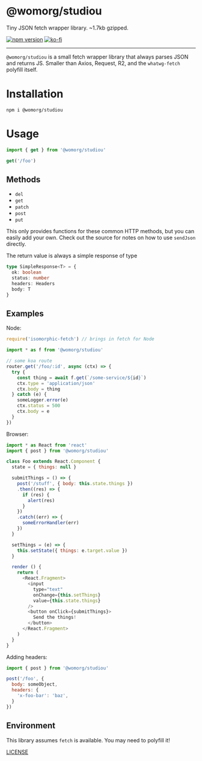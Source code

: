 # @womorg/studiou

Tiny JSON fetch wrapper library. ~1.7kb gzipped.

[![npm version](https://img.shields.io/npm/v/@womorg/studiou.svg)](https://npm.im/@womorg/studiou) [![ko-fi](https://img.shields.io/badge/donate-KoFi-yellow.svg)](https://ko-fi.com/zacanger)

----

`@womorg/studiou` is a small fetch wrapper library that always parses JSON and returns
JS. Smaller than Axios, Request, R2, and the `whatwg-fetch` polyfill itself.

# Installation

`npm i @womorg/studiou`

# Usage

```javascript
import { get } from '@womorg/studiou'

get('/foo')
```

## Methods

* `del`
* `get`
* `patch`
* `post`
* `put`

This only provides functions for these common HTTP methods, but you can easily add
your own. Check out the source for notes on how to use `sendJson` directly.

The return value is always a simple response of type

```typescript
type SimpleResponse<T> = {
  ok: boolean
  status: number
  headers: Headers
  body: T
}
```

## Examples

Node:

```javascript
require('isomorphic-fetch') // brings in fetch for Node

import * as f from '@womorg/studiou'

// some koa route
router.get('/foo/:id', async (ctx) => {
  try {
    const thing = await f.get(`/some-service/${id}`)
    ctx.type = 'application/json'
    ctx.body = thing
  } catch (e) {
    someLogger.error(e)
    ctx.status = 500
    ctx.body = e
  }
})
```

Browser:

```javascript
import * as React from 'react'
import { post } from '@womorg/studiou'

class Foo extends React.Component {
  state = { things: null }

  submitThings = () => {
    post('/stuff', { body: this.state.things })
    .then((res) => {
      if (res) {
        alert(res)
      }
    })
    .catch((err) => {
      someErrorHandler(err)
    })
  }

  setThings = (e) => {
    this.setState({ things: e.target.value })
  }

  render () {
    return (
      <React.Fragment>
        <input
          type="text"
          onChange={this.setThings}
          value={this.state.things}
        />
        <button onClick={submitThings}>
          Send the things!
        </button>
      </React.Fragment>
    )
  }
}
```

Adding headers:

```javascript
import { post } from '@womorg/studiou'

post('/foo', {
  body: someObject,
  headers: {
    'x-foo-bar': 'baz',
  }
})
```

## Environment

This library assumes `fetch` is available. You may need to polyfill it!

[LICENSE](./LICENSE.md)
